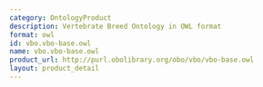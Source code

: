 ```yaml
---
category: OntologyProduct
description: Vertebrate Breed Ontology in OWL format
format: owl
id: vbo.vbo-base.owl
name: vbo.vbo-base.owl
product_url: http://purl.obolibrary.org/obo/vbo/vbo-base.owl
layout: product_detail
---
```

